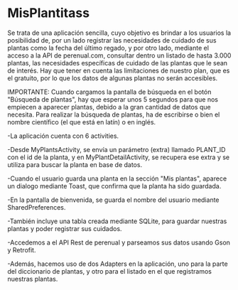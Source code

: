 # MisPlantitass


Se trata de una aplicación sencilla, cuyo objetivo es brindar a los usuarios la posibilidad de, por un lado
registrar las necesidades de cuidado de sus plantas como la fecha del último regado, y por otro lado, mediante
el acceso a la API de perenual.com, consultar dentro un listado de hasta 3.000 plantas, las necesidades específicas
de cuidado de las plantas que le sean de interés. Hay que tener en cuenta las limitaciones de nuestro plan, que 
es el gratuito, por lo que los datos de algunas plantas no serán accesibles.

IMPORTANTE: Cuando cargamos la pantalla de búsqueda en el botón "Búsqueda de plantas", hay que esperar unos 5 segundos 
para que nos empiecen a aparecer plantas, debido a la gran cantidad de datos que necesita. Para realizar la búsqueda de plantas,
ha de escribirse o bien el nombre científico (el que está en latín) o en inglés. 


-La aplicación cuenta con 6 activities.

-Desde MyPlantsActivity, se envía un parámetro (extra) llamado PLANT_ID con el id de la planta, y en MyPlantDetailActivity,
se recupera ese extra y se utiliza para buscar la planta en base de datos.

-Cuando el usuario guarda una planta en la sección "Mis plantas", aparece un dialogo mediante Toast, que confirma
que la planta ha sido guardada.

-En la pantalla de bienvenida, se guarda el nombre del usuario mediante SharedPreferences.

-También incluye una tabla creada mediante SQLite, para guardar nuestras plantas y poder registrar sus cuidados.

-Accedemos a el API Rest de perenual y parseamos sus datos usando Gson y Retrofit.

-Además, hacemos uso de dos Adapters en la aplicación, uno para la parte del diccionario de plantas, y otro para 
el listado en el que registramos nuestras plantas.
